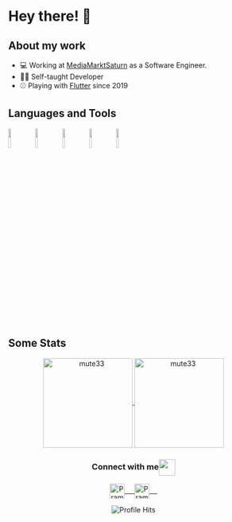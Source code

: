 # Hey there! 👋 

## About my work

- 💻 Working at [MediaMarktSaturn](https://www.mediamarktsaturn.com/) as a Software Engineer.
- 👨‍🎓 Self-taught Developer
- ⚾ Playing with [Flutter](https://flutter.dev) since 2019 

## Languages and Tools

<p>
  <code><img width="10%" src="https://www.vectorlogo.zone/logos/dartlang/dartlang-ar21.svg"></code>
  <code><img width="10%" src="https://www.vectorlogo.zone/logos/flutterio/flutterio-ar21.svg"></code>
  <code><img width="10%" src="https://www.vectorlogo.zone/logos/python/python-horizontal.svg"></code>
  <code><img width="10%" src="https://www.vectorlogo.zone/logos/firebase/firebase-ar21.svg"></code>
  <code><img width="10%" src="https://www.vectorlogo.zone/logos/circleci/circleci-ar21.svg"></code>
</p>

## Some Stats

<p align="center">
<a href="https://github.com/mute33">
  <img height="180em" align="center" src="https://github-readme-stats.vercel.app/api?username=mute33&show_icons=true&locale=en&theme=algolia&include_all_commits=true&count_private=true" alt="mute33"/>
  <img height="180em" align="center" src="https://github-readme-stats.vercel.app/api/top-langs?username=mute33&show_icons=true&locale=en&layout=compact&langs_count=8&theme=algolia" alt="mute33"/>
</a>
</p>

<div align="center">
  <h3 align="center">Connect with me<img align="center" src="https://github.com/rajput2107/rajput2107/blob/master/Assets/Rocket.gif" height="33px" /></h3> 
</div>
<p align="center">
 <a href="https://www.linkedin.com/in/murat-tekin-890/" target=”_blank”>
  <img align="center" alt="Pramod's LinkedIn" width="30px" src="https://www.vectorlogo.zone/logos/linkedin/linkedin-icon.svg" /> &nbsp; &nbsp;
 </a>
 <a href="https://twitter.com/iamMurat4real" target=”_blank”>
  <img align="center" alt="Pramod's Twitter" width="30px" src="https://www.vectorlogo.zone/logos/twitter/twitter-official.svg" /> &nbsp; &nbsp;
 </a>
</p>

<p align="center"><img alt="Profile Hits" src="https://hits.seeyoufarm.com/api/count/incr/badge.svg?url=https%3A%2F%2Fgithub.com%2mute33%2F" /></p>
